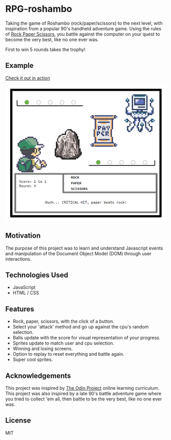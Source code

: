 # RPG-roshambo

Taking the game of Roshambo (rock/paper/scissors) to the next level, with inspiration from a popular 90's handheld adventure game. Using the rules of [Rock Paper Scissors](https://en.wikipedia.org/wiki/Rock_paper_scissors), you battle against the computer on your quest to become the very best, like no one ever was.

First to win 5 rounds takes the trophy!

## Example
[Check it out in action](https://jmilll.github.io/RPG-roshambo/)

![RPG-roshambo example](assets/demo.png)


## Motivation

The purpose of this project was to learn and understand Javascript events and manipulation of the Document Object Model (DOM) through user interactions.

## Technologies Used

* JavaScript
* HTML / CSS

## Features

* Rock, paper, scissors, with the click of a button.
* Select your 'attack' method and go up against the cpu's random selection.
* Balls update with the score for visual representation of your progress.
* Sprites update to match user and cpu selection.
* Winning and losing screens.
* Option to replay to reset everything and battle again.
* Super cool sprites.

## Acknowledgements

This project was inspired by [The Odin Project](https://www.theodinproject.com/home) online learning curriculum.
This project was also inspired by a late 90's battle adventure game where you tried to collect 'em all, then battle to be the very best, like no one ever was.

## License

MIT